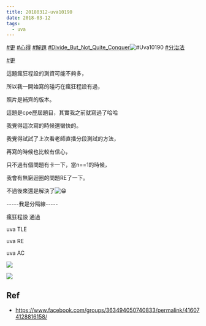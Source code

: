 ```yaml
---
title: 20180312-uva10190
date: 2018-03-12
tags:
  - uva
---
```

[#更](https://www.facebook.com/hashtag/%E6%9B%B4?__eep__=6&__cft__[0]=AZXKsASeP8yv3GQFmwMAB97lLtedKl7jUa-OZlTPreqehNhpS4-FXOOs_4iymD-ZIwiL2JaAfwIAwpBTCOR-cHIbD1Y6Qz-BUZXIBvfbLcs8vpjygxs8bYVYg0wfoLoKjmGYdcR5TZjNInCx4tBrF6T13a_PzhiHK4ShKJiU_zEaeKAXL08qhDoebYxe1imZssI&__tn__=*NK-R) [#心得](https://www.facebook.com/hashtag/%E5%BF%83%E5%BE%97?__eep__=6&__cft__[0]=AZXKsASeP8yv3GQFmwMAB97lLtedKl7jUa-OZlTPreqehNhpS4-FXOOs_4iymD-ZIwiL2JaAfwIAwpBTCOR-cHIbD1Y6Qz-BUZXIBvfbLcs8vpjygxs8bYVYg0wfoLoKjmGYdcR5TZjNInCx4tBrF6T13a_PzhiHK4ShKJiU_zEaeKAXL08qhDoebYxe1imZssI&__tn__=*NK-R) [#解題](https://www.facebook.com/hashtag/%E8%A7%A3%E9%A1%8C?__eep__=6&__cft__[0]=AZXKsASeP8yv3GQFmwMAB97lLtedKl7jUa-OZlTPreqehNhpS4-FXOOs_4iymD-ZIwiL2JaAfwIAwpBTCOR-cHIbD1Y6Qz-BUZXIBvfbLcs8vpjygxs8bYVYg0wfoLoKjmGYdcR5TZjNInCx4tBrF6T13a_PzhiHK4ShKJiU_zEaeKAXL08qhDoebYxe1imZssI&__tn__=*NK-R) [#Divide_But_Not_Quite_Conquer](https://www.facebook.com/hashtag/divide_but_not_quite_conquer?__eep__=6&__cft__[0]=AZXKsASeP8yv3GQFmwMAB97lLtedKl7jUa-OZlTPreqehNhpS4-FXOOs_4iymD-ZIwiL2JaAfwIAwpBTCOR-cHIbD1Y6Qz-BUZXIBvfbLcs8vpjygxs8bYVYg0wfoLoKjmGYdcR5TZjNInCx4tBrF6T13a_PzhiHK4ShKJiU_zEaeKAXL08qhDoebYxe1imZssI&__tn__=*NK-R)![#Uva10190](https://www.facebook.com/hashtag/uva10190?__eep__=6&__cft__[0]=AZXKsASeP8yv3GQFmwMAB97lLtedKl7jUa-OZlTPreqehNhpS4-FXOOs_4iymD-ZIwiL2JaAfwIAwpBTCOR-cHIbD1Y6Qz-BUZXIBvfbLcs8vpjygxs8bYVYg0wfoLoKjmGYdcR5TZjNInCx4tBrF6T13a_PzhiHK4ShKJiU_zEaeKAXL08qhDoebYxe1imZssI&__tn__=*NK-R) [#分治法](https://www.facebook.com/hashtag/%E5%88%86%E6%B2%BB%E6%B3%95?__eep__=6&__cft__[0]=AZXKsASeP8yv3GQFmwMAB97lLtedKl7jUa-OZlTPreqehNhpS4-FXOOs_4iymD-ZIwiL2JaAfwIAwpBTCOR-cHIbD1Y6Qz-BUZXIBvfbLcs8vpjygxs8bYVYg0wfoLoKjmGYdcR5TZjNInCx4tBrF6T13a_PzhiHK4ShKJiU_zEaeKAXL08qhDoebYxe1imZssI&__tn__=*NK-R)

[#更](https://www.facebook.com/hashtag/%E6%9B%B4?__eep__=6&__cft__[0]=AZXKsASeP8yv3GQFmwMAB97lLtedKl7jUa-OZlTPreqehNhpS4-FXOOs_4iymD-ZIwiL2JaAfwIAwpBTCOR-cHIbD1Y6Qz-BUZXIBvfbLcs8vpjygxs8bYVYg0wfoLoKjmGYdcR5TZjNInCx4tBrF6T13a_PzhiHK4ShKJiU_zEaeKAXL08qhDoebYxe1imZssI&__tn__=*NK-R)

這題瘋狂程設的測資可能不夠多，

所以我一開始寫的碰巧在瘋狂程設有過，

照片是補齊的版本。

這題是cpe歷屆題目，其實我之前就寫過了哈哈

我覺得這次寫的時候還蠻快的。

我覺得試試了上次看老師直播分段測試的方法，

再寫的時候也比較有信心，

只不過有個問題有卡一下，當n==1的時候，

我會有無窮迴圈的問題RE了一下。

不過後來還是解決了![😁](https://static.xx.fbcdn.net/images/emoji.php/v9/tee/2/16/1f601.png)

-----我是分隔線-----

瘋狂程設 通過

uva TLE

uva RE

uva AC

![](https://i.imgur.com/HJ7gan3.jpg)

![](https://i.imgur.com/2Fybig7.jpg)

## Ref
- https://www.facebook.com/groups/363494050740833/permalink/416074128816158/
